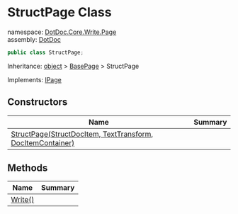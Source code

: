 ﻿# StructPage Class

namespace: [DotDoc\.Core\.Write\.Page](../DotDoc.Core.Write.Page.md)<br />
assembly: [DotDoc](../../DotDoc.md)



```csharp
public class StructPage;
```

Inheritance: [object](https://docs.microsoft.com/dotnet/api/System.Object) > [BasePage](../../DotDoc/DotDoc.Core.Write.Page/BasePage.md) > StructPage

Implements: [IPage](../../DotDoc/DotDoc.Core.Write.Page/IPage.md)

## Constructors

| Name | Summary |
|------|---------|
| [StructPage\(StructDocItem, TextTransform, DocItemContainer\)](./StructPage/$ctor.md) |  |

## Methods

| Name | Summary |
|------|---------|
| [Write\(\)](./StructPage/Write.md) |  |


